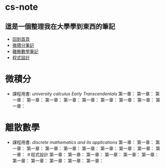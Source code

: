 # cs-note
## 這是一個整理我在大學學到東西的筆記
- [回到首頁](#top)
- [微積分筆記](#微積分)
- [離散數學筆記](#離散數學)
- [程式設計](#程式設計)
# 微積分
- 課程用書:  *university calculus Early Transcendentals*
第一章：
第一章：
第一章：
第一章：
第一章：
第一章：
第一章：
第一章：
第一章：
第一章：
第一章：
# 離散數學
- 課程用書: *discrete mathematics and its applications*
第一章：
第一章：
第一章：
第一章：
第一章：
第一章：
第一章：
第一章：
第一章：
第一章：
第一章：
＃程式設計
第一章：
第一章：
第一章：
第一章：
第一章：
第一章：
第一章：
第一章：
第一章：
第一章：
第一章：

